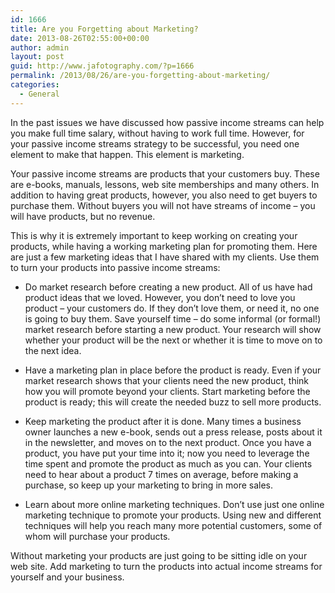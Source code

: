```yaml
---
id: 1666
title: Are you Forgetting about Marketing?
date: 2013-08-26T02:55:00+00:00
author: admin
layout: post
guid: http://www.jafotography.com/?p=1666
permalink: /2013/08/26/are-you-forgetting-about-marketing/
categories:
  - General
---
```

In the past issues we have discussed how passive income streams can help you make full time salary, without having to work full time. However, for your passive income streams strategy to be successful, you need one element to make that happen. This element is marketing.

Your passive income streams are products that your customers buy. These are e-books, manuals, lessons, web site memberships and many others. In addition to having great products, however, you also need to get buyers to purchase them. Without buyers you will not have streams of income &#8211; you will have products, but no revenue.

This is why it is extremely important to keep working on creating your products, while having a working marketing plan for promoting them. Here are just a few marketing ideas that I have shared with my clients. Use them to turn your products into passive income streams:

- Do market research before creating a new product. All of us have had product ideas that we loved. However, you don&#8217;t need to love you product &#8211; your customers do. If they don&#8217;t love them, or need it, no one is going to buy them. Save yourself time &#8211; do some informal (or formal!) market research before starting a new product. Your research will show whether your product will be the next or whether it is time to move on to the next idea.

- Have a marketing plan in place before the product is ready. Even if your market research shows that your clients need the new product, think how you will promote beyond your clients. Start marketing before the product is ready; this will create the needed buzz to sell more products.

- Keep marketing the product after it is done. Many times a business owner launches a new e-book, sends out a press release, posts about it in the newsletter, and moves on to the next product. Once you have a product, you have put your time into it; now you need to leverage the time spent and promote the product as much as you can. Your clients need to hear about a product 7 times on average, before making a purchase, so keep up your marketing to bring in more sales.

- Learn about more online marketing techniques. Don&#8217;t use just one online marketing technique to promote your products. Using new and different techniques will help you reach many more potential customers, some of whom will purchase your products.

Without marketing your products are just going to be sitting idle on your web site. Add marketing to turn the products into actual income streams for yourself and your business.